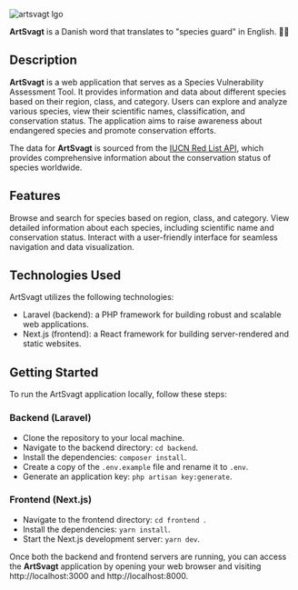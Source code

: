 ![artsvagt lgo](https://github.com/fortunatodeangelis/artsvagt/assets/45572072/dcac2674-2376-4656-8b65-030a73cf6b2a)

**ArtSvagt** is a Danish word that translates to "species guard" in English. 🌿🐾

## Description
**ArtSvagt** is a web application that serves as a Species Vulnerability Assessment Tool. 
It provides information and data about different species based on their region, class, and category.
Users can explore and analyze various species, view their scientific names, classification, and conservation status. 
The application aims to raise awareness about endangered species and promote conservation efforts.

The data for **ArtSvagt** is sourced from the [IUCN Red List API](http://apiv3.iucnredlist.org/), which provides comprehensive information about the conservation status of species worldwide.

## Features
Browse and search for species based on region, class, and category.
View detailed information about each species, including scientific name and conservation status.
Interact with a user-friendly interface for seamless navigation and data visualization.

## Technologies Used
ArtSvagt utilizes the following technologies:
- Laravel (backend): a PHP framework for building robust and scalable web applications.
- Next.js (frontend): a React framework for building server-rendered and static websites.

## Getting Started
To run the ArtSvagt application locally, follow these steps:

### Backend (Laravel)
- Clone the repository to your local machine.
- Navigate to the backend directory: `cd backend`.
- Install the dependencies: `composer install`.
- Create a copy of the `.env.example` file and rename it to `.env`.
- Generate an application key: `php artisan key:generate`.

### Frontend (Next.js)
- Navigate to the frontend directory:  `cd frontend `.
- Install the dependencies: `yarn install`.
- Start the Next.js development server: `yarn dev`.

Once both the backend and frontend servers are running, you can access the **ArtSvagt** application by opening your web browser and visiting http://localhost:3000 and http://localhost:8000.
